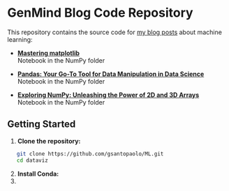 # GenMind Blog Code Repository

This repository contains the source code for [my blog posts](https://genmind.ch) about machine learning:

- **[Mastering matplotlib](https://genmind.ch/mastering-matplotlib/)**  
Notebook in the NumPy folder

- **[Pandas: Your Go-To Tool for Data Manipulation in Data Science](https://genmind.ch/pandas-your-go-to-tool-for-data-manipulation-in-data-science/)**  
Notebook in the NumPy folder

- **[Exploring NumPy: Unleashing the Power of 2D and 3D Arrays](https://genmind.ch/exploring-numpy-unleashing-the-power-of-2d-and-3d-arrays/)**  
Notebook in the NumPy folder

## Getting Started

1. **Clone the repository:**
```bash
   git clone https://github.com/gsantopaolo/ML.git
   cd dataviz
```
2. **Install Conda:**
3. 
